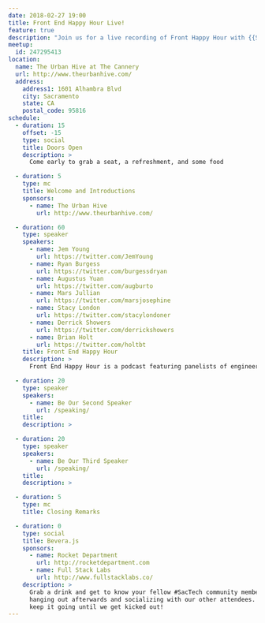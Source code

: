 ```yaml
---
date: 2018-02-27 19:00
title: Front End Happy Hour Live!
feature: true
description: "Join us for a live recording of Front Happy Hour with {{SPEAKERS}}"
meetup:
  id: 247295413
location:
  name: The Urban Hive at The Cannery
  url: http://www.theurbanhive.com/
  address:
    address1: 1601 Alhambra Blvd
    city: Sacramento
    state: CA
    postal_code: 95816
schedule:
  - duration: 15
    offset: -15
    type: social
    title: Doors Open
    description: >
      Come early to grab a seat, a refreshment, and some food

  - duration: 5
    type: mc
    title: Welcome and Introductions
    sponsors:
      - name: The Urban Hive
        url: http://www.theurbanhive.com/

  - duration: 60
    type: speaker
    speakers:
      - name: Jem Young
        url: https://twitter.com/JemYoung
      - name: Ryan Burgess
        url: https://twitter.com/burgessdryan
      - name: Augustus Yuan
        url: https://twitter.com/augburto
      - name: Mars Jullian
        url: https://twitter.com/marsjosephine
      - name: Stacy London
        url: https://twitter.com/stacylondoner
      - name: Derrick Showers
        url: https://twitter.com/derrickshowers
      - name: Brian Holt
        url: https://twitter.com/holtbt
    title: Front End Happy Hour
    description: >
      Front End Happy Hour is a podcast featuring panelists of engineers from Netflix, Evernote, Atlassian, Microsoft, and LinkedIn talking over drinks about all things Front End development. Join us as they record their next episode in front of a live studio audience, ask some questions, and hang out afterwards to get to know the panelists.

  - duration: 20
    type: speaker
    speakers:
      - name: Be Our Second Speaker
        url: /speaking/
    title:
    description: >

  - duration: 20
    type: speaker
    speakers:
      - name: Be Our Third Speaker
        url: /speaking/
    title:
    description: >

  - duration: 5
    type: mc
    title: Closing Remarks

  - duration: 0
    type: social
    title: Bevera.js
    sponsors:
      - name: Rocket Department
        url: http://rocketdepartment.com
      - name: Full Stack Labs
        url: http://www.fullstacklabs.co/
    description: >
      Grab a drink and get to know your fellow #SacTech community members by
      hanging out afterwards and socializing with our other attendees. We'll
      keep it going until we get kicked out!
---
```

